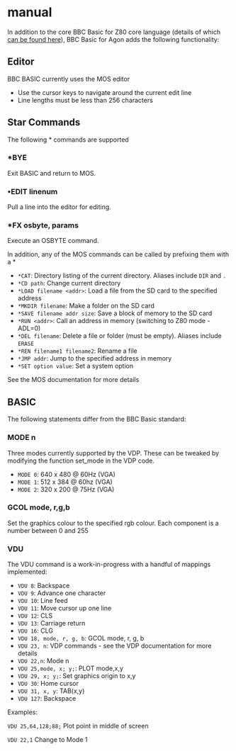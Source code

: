 # manual

In addition to the core BBC Basic for Z80 core language (details of which [can be found here](bbcbasic.txt)), BBC Basic for Agon adds the following functionality:

## Editor

BBC BASIC currently uses the MOS editor

- Use the cursor keys to navigate around the current edit line
- Line lengths must be less than 256 characters

## Star Commands

The following * commands are supported

### *BYE

Exit BASIC and return to MOS.

### •EDIT linenum

Pull a line into the editor for editing.

### *FX osbyte, params

Execute an OSBYTE command.

In addition, any of the MOS commands can be called by prefixing them with a *

* `*CAT`: Directory listing of the current directory. Aliases include `DIR` and `.`
* `*CD path`: Change current directory
* `*LOAD filename <addr>`: Load a file from the SD card to the specified address
* `*MKDIR filename`: Make a folder on the SD card
* `*SAVE filename addr size`: Save a block of memory to the SD card
* `*RUN <addr>`: Call an address in memory (switching to Z80 mode - ADL=0)
* `*DEL filename`: Delete a file or folder (must be empty). Aliases include `ERASE`
* `*REN filename1 filename2`: Rename a file
* `*JMP addr`: Jump to the specified address in memory
* `*SET option value`: Set a system option

See the MOS documentation for more details

## BASIC

The following statements differ from the BBC Basic standard:

### MODE n

Three modes currently supported by the VDP.
These can be tweaked by modifying the function set_mode in the VDP code.

- `MODE 0`: 640 x 480 @ 60Hz (VGA)
- `MODE 1`: 512 x 384 @ 60hz (VGA)
- `MODE 2`: 320 x 200 @ 75Hz (VGA)

### GCOL mode, r,g,b

Set the graphics colour to the specified rgb colour. Each component is a number between 0 and 255

### VDU

The VDU command is a work-in-progress with a handful of mappings implemented:

- `VDU 8`: Backspace
- `VDU 9`: Advance one character
- `VDU 10`: Line feed
- `VDU 11`: Move cursor up one line
- `VDU 12`: CLS
- `VDU 13`: Carriage return
- `VDU 16`: CLG
- `VDU 18, mode, r, g, b`: GCOL mode, r, g, b
- `VDU 23, n`: VDP commands - see the VDP documentation for more details
- `VDU 22,n`: Mode n
- `VDU 25,mode, x; y;`: PLOT mode,x,y
- `VDU 29, x; y;`: Set graphics origin to x,y
- `VDU 30`: Home cursor
- `VDU 31, x, y`: TAB(x,y)
- `VDU 127`: Backspace

Examples:

`VDU 25,64,128;88;` Plot point in middle of screen

`VDU 22,1` Change to Mode 1